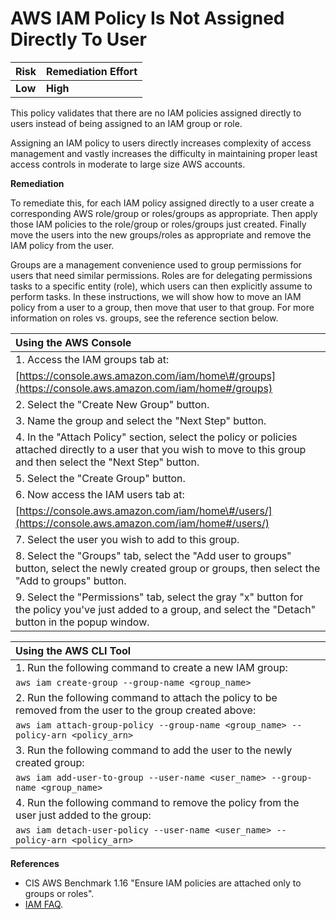 # AWS IAM Policy Is Not Assigned Directly To User

| Risk    | Remediation Effort |
| :------ | :----------------- |
| **Low** | **High**           |

This policy validates that there are no IAM policies assigned directly to users instead of being assigned to an IAM group or role.

Assigning an IAM policy to users directly increases complexity of access management and vastly increases the difficulty in maintaining proper least access controls in moderate to large size AWS accounts.

**Remediation**

To remediate this, for each IAM policy assigned directly to a user create a corresponding AWS role/group or roles/groups as appropriate. Then apply those IAM policies to the role/group or roles/groups just created. Finally move the users into the new groups/roles as appropriate and remove the IAM policy from the user.

Groups are a management convenience used to group permissions for users that need similar permissions. Roles are for delegating permissions tasks to a specific entity \(role\), which users can then explicitly assume to perform tasks. In these instructions, we will show how to move an IAM policy from a user to a group, then move that user to that group. For more information on roles vs. groups, see the reference section below.

| Using the AWS Console                                                                                                                                                    |
| :----------------------------------------------------------------------------------------------------------------------------------------------------------------------- |
| 1. Access the IAM groups tab at:                                                                                                                                         |
| [https://console.aws.amazon.com/iam/home\#/groups](https://console.aws.amazon.com/iam/home#/groups)                                                                      |
| 2. Select the "Create New Group" button.                                                                                                                                 |
| 3. Name the group and select the "Next Step" button.                                                                                                                     |
| 4. In the "Attach Policy" section, select the policy or policies attached directly to a user that you wish to move to this group and then select the "Next Step" button. |
| 5. Select the "Create Group" button.                                                                                                                                     |
| 6. Now access the IAM users tab at:                                                                                                                                      |
| [https://console.aws.amazon.com/iam/home\#/users/](https://console.aws.amazon.com/iam/home#/users/)                                                                      |
| 7. Select the user you wish to add to this group.                                                                                                                        |
| 8. Select the "Groups" tab, select the "Add user to groups" button, select the newly created group or groups, then select the "Add to groups" button.                    |
| 9. Select the "Permissions" tab, select the gray "x" button for the policy you've just added to a group, and select the "Detach" button in the popup window.             |

| Using the AWS CLI Tool                                                                                    |
| :-------------------------------------------------------------------------------------------------------- |
| 1. Run the following command to create a new IAM group:                                                   |
| `aws iam create-group --group-name <group_name>`                                                          |
| 2. Run the following command to attach the policy to be removed from the user to the group created above: |
| `aws iam attach-group-policy --group-name <group_name> --policy-arn <policy_arn>`                         |
| 3. Run the following command to add the user to the newly created group:                                  |
| `aws iam add-user-to-group --user-name <user_name> --group-name <group_name>`                             |
| 4. Run the following command to remove the policy from the user just added to the group:                  |
| `aws iam detach-user-policy --user-name <user_name> --policy-arn <policy_arn>`                            |

**References**

- CIS AWS Benchmark 1.16 "Ensure IAM policies are attached only to groups or roles".
- [IAM FAQ](https://aws.amazon.com/iam/faqs/#IAM_user_management).
